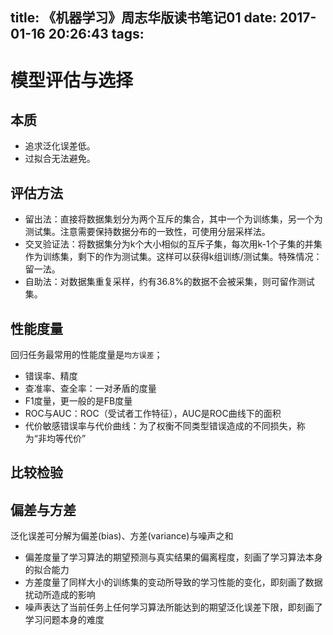 title: 《机器学习》周志华版读书笔记01
date: 2017-01-16 20:26:43
tags:
---

# 模型评估与选择

## 本质
* 追求泛化误差低。
* 过拟合无法避免。

## 评估方法
* 留出法：直接将数据集划分为两个互斥的集合，其中一个为训练集，另一个为测试集。注意需要保持数据分布的一致性，可使用分层采样法。
* 交叉验证法：将数据集分为k个大小相似的互斥子集，每次用k-1个子集的并集作为训练集，剩下的作为测试集。这样可以获得k组训练/测试集。特殊情况：留一法。
* 自助法：对数据集重复采样，约有36.8%的数据不会被采集，则可留作测试集。

## 性能度量
回归任务最常用的性能度量是`均方误差`；
* 错误率、精度
* 查准率、查全率：一对矛盾的度量
* F1度量，更一般的是FB度量
* ROC与AUC：ROC（受试者工作特征），AUC是ROC曲线下的面积
* 代价敏感错误率与代价曲线：为了权衡不同类型错误造成的不同损失，称为“非均等代价”

## 比较检验

## 偏差与方差
泛化误差可分解为偏差(bias)、方差(variance)与噪声之和
* 偏差度量了学习算法的期望预测与真实结果的偏离程度，刻画了学习算法本身的拟合能力
* 方差度量了同样大小的训练集的变动所导致的学习性能的变化，即刻画了数据扰动所造成的影响
* 噪声表达了当前任务上任何学习算法所能达到的期望泛化误差下限，即刻画了学习问题本身的难度